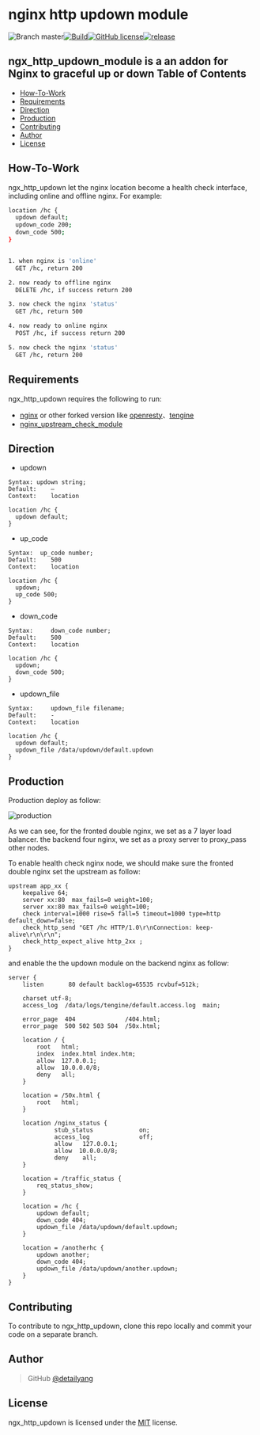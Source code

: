 # nginx http updown module
![Branch master](https://img.shields.io/badge/branch-master-brightgreen.svg?style=flat-square)[![Build](https://api.travis-ci.org/detailyang/ngx_http_updown.svg)](https://travis-ci.org/detailyang/ngx_http_updown)[![GitHub license](https://img.shields.io/badge/license-MIT-blue.svg)](https://raw.githubusercontent.com/detailyang/ngx_http_updown/master/LICENSE)[![release](https://img.shields.io/github/release/detailyang/ngx_http_updown.svg)](https://github.com/detailyang/ngx_http_updown/releases)

ngx_http_updown_module is a an addon for Nginx to graceful up or down
Table of Contents
-----------------
* [How-To-Work](#how-to-work)
* [Requirements](#requirements)
* [Direction](#direction)
* [Production](#production)
* [Contributing](#contributing)
* [Author](#author)
* [License](#license)


How-To-Work
----------------

ngx_http_updown let the nginx location become a health check interface, including online and offline nginx.
For example:

```bash
location /hc {
  updown default;
  updown_code 200;
  down_code 500;
}


1. when nginx is 'online'
  GET /hc, return 200

2. now ready to offline nginx
  DELETE /hc, if success return 200

3. now check the nginx 'status'
  GET /hc, return 500

4. now ready to online nginx
  POST /hc, if success return 200

5. now check the nginx 'status'
  GET /hc, return 200
```

Requirements
------------

ngx_http_updown requires the following to run:

 * [nginx](http://nginx.org/) or other forked version like [openresty](http://openresty.org/)、[tengine](http://tengine.taobao.org/)
 * [nginx_upstream_check_module](https://github.com/yaoweibin/nginx_upstream_check_module)


Direction
------------
* updown

```
Syntax:	updown string;
Default:	—
Context:	location

location /hc {
  updown default;
}
```

* up_code

```
Syntax:	 up_code number;
Default:	500
Context:	location

location /hc {
  updown;
  up_code 500;
}
```

* down_code

```
Syntax:     down_code number;
Default:	500
Context:	location

location /hc {
  updown;
  down_code 500;
}
```

* updown_file

```
Syntax:     updown_file filename;
Default:    -
Context:    location

location /hc {
  updown default;
  updown_file /data/updown/default.updown
}
```

Production
----------
Production deploy as follow:

![production](https://rawgit.com/detailyang/ngx_http_updown/master/docs/deploy.jpg)

As we can see, for the fronted double nginx, we set as a 7 layer load balancer. the backend four nginx, we set as a proxy server to proxy_pass other nodes.

To enable health check nginx node, we should make sure the fronted double nginx set the upstream as follow:

```
upstream app_xx {
    keepalive 64;
    server xx:80  max_fails=0 weight=100;
    server xx:80 max_fails=0 weight=100;
    check interval=1000 rise=5 fall=5 timeout=1000 type=http default_down=false;
    check_http_send "GET /hc HTTP/1.0\r\nConnection: keep-alive\r\n\r\n";
    check_http_expect_alive http_2xx ;
}
```

and enable the the updown module on the backend nginx as follow:

```
server {
    listen       80 default backlog=65535 rcvbuf=512k;

    charset utf-8;
    access_log  /data/logs/tengine/default.access.log  main;

    error_page  404              /404.html;
    error_page  500 502 503 504  /50x.html;

    location / {
        root   html;
        index  index.html index.htm;
        allow  127.0.0.1;
        allow  10.0.0.0/8;
        deny   all;
    }

    location = /50x.html {
        root   html;
    }

    location /nginx_status {
             stub_status             on;
             access_log              off;
             allow   127.0.0.1;
             allow  10.0.0.0/8;
             deny    all;
    }

    location = /traffic_status {
        req_status_show;
    }

    location = /hc {
        updown default;
        down_code 404;
        updown_file /data/updown/default.updown;
    }

    location = /anotherhc {
        updown another;
        down_code 404;
        updown_file /data/updown/another.updown;
    }
}
```

Contributing
------------

To contribute to ngx_http_updown, clone this repo locally and commit your code on a separate branch.


Author
------

> GitHub [@detailyang](https://github.com/detailyang)


License
-------
ngx_http_updown is licensed under the [MIT] license.

[MIT]: https://github.com/detailyang/ybw/blob/master/licenses/MIT
